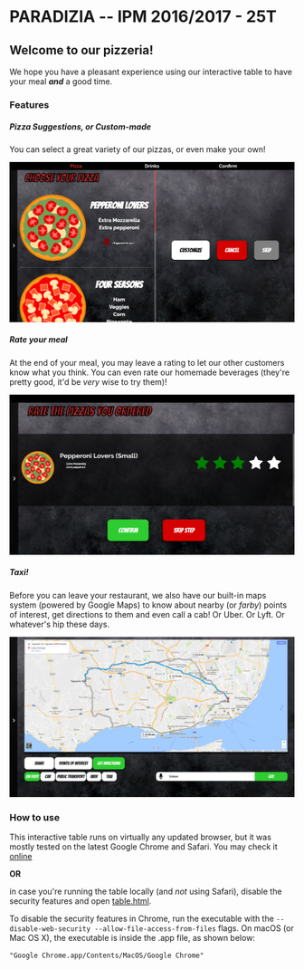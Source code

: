 # **PARADIZIA -- IPM 2016/2017 - 25T**
## Welcome to our pizzeria!

We hope you have a pleasant experience using our interactive table to have your meal
**_and_** a good time.

### **Features**
##### Pizza Suggestions, or Custom-made
You can select a great variety of our pizzas, or even make your own!

![Pizza menu image](web/files/FinalVersion/screen1.PNG)

##### Rate your meal
At the end of your meal, you may leave a rating to let our other customers know
what you think. You can even rate our homemade beverages (they're pretty good,
it'd be _very_ wise to try them)!

![Rating image](web/files/FinalVersion/screen3.PNG)

##### _Taxi!_
Before you can leave your restaurant, we also have our built-in maps system (powered
by Google Maps) to know about nearby (or _farby_) points of interest, get
directions to them and even call a cab! Or Uber. Or Lyft. Or whatever's hip these days.

![Taxi image](web/files/FinalVersion/screen2.PNG)

### How to use
This interactive table runs on virtually any updated browser, but it was mostly tested on the latest Google Chrome and Safari.
You may check it [online](http://web.tecnico.ulisboa.pt/antonio.l.sarmento/ipm/html/table.html)

**OR**

in case you're running the table locally (and _not_ using Safari), disable the security features and open [table.html](web/html/table.html).

To disable the security features in Chrome, run the executable with the `--disable-web-security --allow-file-access-from-files` flags.
On macOS (or Mac OS X), the executable is inside the .app file, as shown below:

	"Google Chrome.app/Contents/MacOS/Google Chrome"
